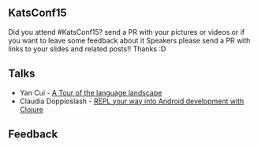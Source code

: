 ## KatsConf15

Did you attend #KatsConf15? send a PR with your pictures or videos or if you want to leave some feedback about it
Speakers please send a PR with links to your slides and related posts!! Thanks :D


## Talks

* Yan Cui - [A Tour of the language landscape](http://www.slideshare.net/theburningmonk/tour-of-language-landscape-katsconf)
* Claudia Doppioslash - [REPL your way into Android development with Clojure](http://slides.com/doppioslash/repl-your-way-into-android-development-functionalkats)

## Feedback
